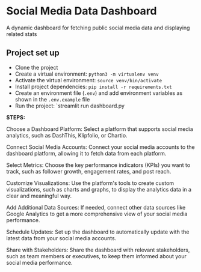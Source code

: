 # Social Media Data Dashboard
A dynamic dashboard for fetching public social media data and displaying related stats

## Project set up
* Clone the project
* Create a virtual environment: `python3 -m virtualenv venv`
* Activate the virtual environment: `source venv/bin/activate`
* Install project dependencies: `pip install -r requirements.txt`
* Create an environment file (`.env`) and add environment variables as shown in the `.env.example` file
* Run the project: `streamlit run dashboard.py


**STEPS:**

Choose a Dashboard Platform: Select a platform that supports social media analytics, such as DashThis, Klipfolio, or Chartio.

Connect Social Media Accounts: Connect your social media accounts to the dashboard platform, allowing it to fetch data from each platform.

Select Metrics: Choose the key performance indicators (KPIs) you want to track, such as follower growth, engagement rates, and post reach.

Customize Visualizations: Use the platform's tools to create custom visualizations, such as charts and graphs, to display the analytics data in a clear and meaningful way.

Add Additional Data Sources: If needed, connect other data sources like Google Analytics to get a more comprehensive view of your social media performance.

Schedule Updates: Set up the dashboard to automatically update with the latest data from your social media accounts.

Share with Stakeholders: Share the dashboard with relevant stakeholders, such as team members or executives, to keep them informed about your social media performance.

